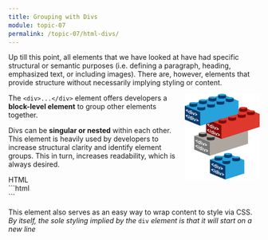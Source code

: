 ```yaml
---
title: Grouping with Divs
module: topic-07
permalink: /topic-07/html-divs/
---
```


<div class="divider-heading"></div>

Up till this point, all elements that we have looked at have had specific structural or semantic purposes (i.e. defining a paragraph, heading, emphasized text, or including images). There are, however, elements that provide structure without necessarily implying styling or content.

<div class="container-row">
  <img src="../img/legos-divs.png" alt="stacked building blocks" title="Just like building blocks!" style="float: right; width: 150px; margin-top: 0; margin-left: 15px;" />

  <p>The <code>&lt;div&gt;...&lt;/div&gt;</code> element offers developers a <b>block-level element</b> to group other elements together.</p>

  <p>Divs can be <b>singular or nested</b> within each other. This element is heavily used by developers to increase structural clarity and identify element groups. This in turn, increases readability, which is always desired.</p>
</div>


<div class="code-heading">
  <span class="html">HTML</span>
</div>
```html
<div id="one">
  <!-- Content -->
</div>

<div id="two">
  <!-- Different Content -->
</div>
```


This element also serves as an easy way to wrap content to style via CSS. _By itself, the sole styling implied by the_ `div` _element is that it will start on a new line_
